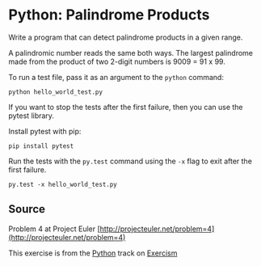 # Python: Palindrome Products

Write a program that can detect palindrome products in a given range.

A palindromic number reads the same both ways. The largest palindrome
made from the product of two 2-digit numbers is 9009 = 91 x 99.

To run a test file, pass it as an argument to the `python` command:

    python hello_world_test.py

If you want to stop the tests after the first failure, then you can use the pytest library.

Install pytest with pip:

    pip install pytest

Run the tests with the `py.test` command using the `-x` flag to exit after the first failure.

    py.test -x hello_world_test.py

## Source

Problem 4 at Project Euler [http://projecteuler.net/problem=4](http://projecteuler.net/problem=4)

This exercise is from the [Python][python] track on [Exercism][exercism]

[exercism]: http://exercism.io
[python]: http://exercism.io/languages/python



